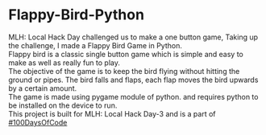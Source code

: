 # Flappy-Bird-Python
MLH: Local Hack Day challenged us to make a one button game, Taking up the challenge, I made a Flappy Bird Game in Python. <br>
Flappy bird is a classic single button game which is simple and easy to make as well as really fun to play. <br>
The objective of the game is to keep the bird flying without hitting the ground or pipes. The bird falls and flaps, each flap moves the bird upwards by a certain amount.<br>
The game is made using pygame module of python. and requires python to be installed on the device to run.<br>
This project is built for MLH: Local Hack Day-3 and is a part of [#100DaysOfCode](https://github.com/SiddharthaBhattacharjee/100Days-of-Code)
